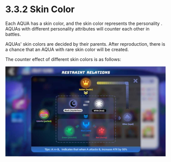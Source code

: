# 3.3.2 Skin Color

Each AQUA has a skin color, and the skin color represents the personality . AQUAs with different personality attributes will counter each other in battles.

AQUAs' skin colors are decided by their parents. After reproduction, there is a chance that an AQUA with rare skin color will be created.

The counter effect of different skin colors is as follows:

![alt Attributes](<../assets/image5 (1).png>)
